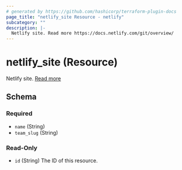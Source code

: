 ```yaml
---
# generated by https://github.com/hashicorp/terraform-plugin-docs
page_title: "netlify_site Resource - netlify"
subcategory: ""
description: |-
  Netlify site. Read more https://docs.netlify.com/git/overview/
---
```


# netlify_site (Resource)

Netlify site. [Read more](https://docs.netlify.com/git/overview/)



<!-- schema generated by tfplugindocs -->
## Schema

### Required

- `name` (String)
- `team_slug` (String)

### Read-Only

- `id` (String) The ID of this resource.
